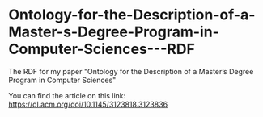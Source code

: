 # Ontology-for-the-Description-of-a-Master-s-Degree-Program-in-Computer-Sciences---RDF
The RDF for my paper "Ontology for the Description of a Master’s Degree Program in Computer Sciences"


You can find the article on this link: https://dl.acm.org/doi/10.1145/3123818.3123836
